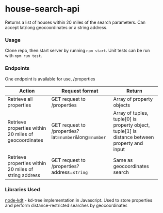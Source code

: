 # house-search-api
Returns a list of houses within 20 miles of the search parameters. Can accept lat/long geocoordinates or a string address.

### Usage
Clone repo, then start server by running `npm start`. Unit tests can be run with `npm run test`.

### Endpoints
One endpoint is available for use, /properties

| Action        | Request format           | Return  |
| --------------------------- |-------------| -----|
| Retrieve all properties      | GET request to /properties | Array of property objects |
| Retrieve properties within 20 miles of geocoordinates | GET request to /properties?lat=`number`&long=`number`|   Array of tuples, tuple[0] is property object, tuple[1] is distance between property and input |
| Retrieve properties within 20 miles of string address | GET request to /properties?address=`string`      |Same as geocoordinates search|

### Libraries Used
[node-kdt](https://github.com/luk-/node-kdt) - kd-tree implementation in Javascript. Used to store properties and perform distance-restricted searches by geocoordinates
